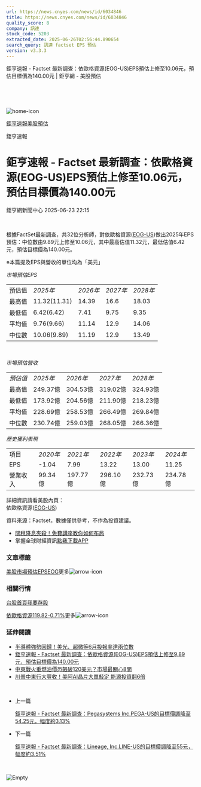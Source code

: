 ```yaml
---
url: https://news.cnyes.com/news/id/6034846
title: https://news.cnyes.com/news/id/6034846
quality_score: 8
company: 訊連
stock_code: 5203
extracted_date: 2025-06-26T02:56:44.890654
search_query: 訊連 factset EPS 預估
version: v3.3.3
---
```


鉅亨速報 - Factset 最新調查：依歐格資源(EOG-US)EPS預估上修至10.06元，預估目標價為140.00元 | 鉅亨網 - 美股預估

‌

‌

![home-icon](/assets/icons/breadCrumb/symbol-icon-home.svg)

[鉅亨速報](/news/cat/anue_live)[美股預估](/news/cat/us_forecast)

鉅亨速報

# 鉅亨速報 - Factset 最新調查：依歐格資源(EOG-US)EPS預估上修至10.06元，預估目標價為140.00元

鉅亨網新聞中心 2025-06-23 22:15

‌

根據FactSet最新調查，共32位分析師，對依歐格資源([EOG-US](https://invest.cnyes.com/usstock/detail/EOG))做出2025年EPS預估：中位數由9.89元上修至10.06元，其中最高估值11.32元，最低估值6.42元，預估目標價為140.00元。

※本篇提及EPS與營收的單位均為「美元」

*市場預估EPS*

|  |  |  |  |  |
| --- | --- | --- | --- | --- |
| 預估值 | *2025年* | *2026年* | *2027年* | *2028年* |
| 最高值 | 11.32(11.31) | 14.39 | 16.6 | 18.03 |
| 最低值 | 6.42(6.42) | 7.41 | 9.75 | 9.35 |
| 平均值 | 9.76(9.66) | 11.14 | 12.9 | 14.06 |
| 中位數 | 10.06(9.89) | 11.19 | 12.9 | 13.49 |

‌

*市場預估營收*

|  |  |  |  |  |
| --- | --- | --- | --- | --- |
| *預估值* | *2025年* | *2026年* | *2027年* | *2028年* |
| 最高值 | 249.37億 | 304.53億 | 319.02億 | 324.93億 |
| 最低值 | 173.92億 | 204.56億 | 211.90億 | 218.23億 |
| 平均值 | 228.69億 | 258.53億 | 266.49億 | 269.84億 |
| 中位數 | 230.74億 | 259.03億 | 268.05億 | 266.36億 |

*歷史獲利表現*

|  |  |  |  |  |  |
| --- | --- | --- | --- | --- | --- |
| 項目 | *2020年* | *2021年* | *2022年* | *2023年* | *2024年* |
| EPS | -1.04 | 7.99 | 13.22 | 13.00 | 11.25 |
| 營業收入 | 99.34億 | 197.77億 | 296.10億 | 232.73億 | 234.78億 |

詳細資訊請看美股內頁：  
依歐格資源([EOG-US](https://invest.cnyes.com/usstock/detail/EOG))

資料來源：Factset，數據僅供參考，不作為投資建議。

* [關稅降息夾殺！免費講座教你如何布局](https://events.cnyes.com/rsc2025H2-35584?utm_source=anue&utm_medium=usstocks_end)
* 掌握全球財經資訊[點我下載APP](http://www.cnyes.com/app/?utm_source=mweb&utm_medium=HamMenuBanner&utm_campaign=fixed&utm_content=entr)

### 文章標籤

[美股](https://news.cnyes.com/tag/美股 "美股")[市場預估](https://news.cnyes.com/tag/市場預估 "市場預估")[EPS](https://news.cnyes.com/tag/EPS "EPS")[EOG](https://news.cnyes.com/tag/EOG "EOG")更多![arrow-icon](/assets/icons/arrows/arrow-down.svg)

### 相關行情

[台股首頁](https://www.cnyes.com/twstock)[我要存股](https://supr.link/8OHaU)

[依歐格資源119.82-0.71%](https://invest.cnyes.com/usstock/detail/EOG)更多![arrow-icon](/assets/icons/arrows/arrow-down.svg)

### 延伸閱讀

* [半導體強勢回歸！美光、超微等6月投報率達兩位數](/news/id/6032581)
* [鉅亨速報 - Factset 最新調查：依歐格資源(EOG-US)EPS預估上修至9.89元，預估目標價為140.00元](/news/id/6032511)
* [中東戰火重燃油價恐飆破120美元？市場最關心8問](/news/id/6022925)
* [川普中東行大豐收！美阿AI晶片大單敲定 能源投資翻6倍](/news/id/5983151)

‌

* 上一篇

  [鉅亨速報 - Factset 最新調查：Pegasystems Inc.PEGA-US的目標價調降至54.25元，幅度約3.13%](/news/id/6034999)
* 下一篇

  [鉅亨速報 - Factset 最新調查：Lineage, Inc.LINE-US的目標價調降至55元，幅度約3.51%](/news/id/6034766)

‌

![Empty](/assets/icons/skeleton/empty-image.svg)

‌